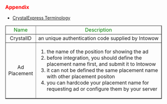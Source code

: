 ﻿﻿<h3 id='before' style='color:red'>Appendix</h3>

- <a target="_blank" href="https://github.com/roylo/CrystalExpressDocumentation-iOS-zh_CN/blob/master/terminology.md">CrystalExpress Terminology</a>

<table border="1">
	<thead>
		<tr>
			<td align="center" style='color:green'>Name</td>
            <td align="center" style='color:green;width:500px'>Description</td>
		</tr>
	</thead>
	<tbody>
		<tr>
			<td align="center">CrystalID</td><td>an unique authentication code supplied by Intowow</td>
		</tr>
		<tr>
			<td id="placement" align="center">Ad Placement</td><td>
				<ol>
	  				<li>the name of the position for showing the ad</li>
	  				<li>before integration, you should define the placement name first, and submit it to Intowow</li>
	  				<li>it can not be defined the same placement name with other placement positon</li>
	  				<li>you can hardcode your placement name for requesting ad or configure them by your server</li>
	  			</ol>
	  		</td>
		</tr>
	</tbody>
</table>
